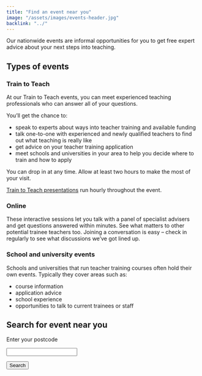```yaml
---
title: "Find an event near you"
image: "/assets/images/events-header.jpg"
backlink: "../"
---
```



<div class="content__right">
</div>

<div class="content__left">

<p>Our nationwide events are informal opportunities for you to get free expert advice about your next steps into teaching.</p> 

<h2>Types of events</h2>

<h3>Train to Teach</h3>

<p>At our Train to Teach events, you can meet experienced teaching professionals who can answer all of your questions.</p> 

<p>You’ll get the chance to:</p>

<ul>
  <li><span>speak to experts about ways into teacher training and available funding</span></li>
  <li><span>talk one-to-one with experienced and newly qualified teachers to find out what teaching is really like</span></li>
  <li><span>get advice on your teacher training application</span></li>
  <li><span>meet schools and universities in your area to help you decide where to train and how to apply</span></li>
  </ul>

<p>You can drop in at any time. Allow at least two hours to make the most of your visit.</p>

<p><a href="https://drive.google.com/file/d/1OuHTmB1j-ceovpLQw96UGhs_07ALWvlK/view">Train to Teach presentations</a> run hourly throughout the event.</p> 



<h3>Online</h3>

<p>These interactive sessions let you talk with a panel of specialist advisers and get questions answered within minutes. See what matters to other potential trainee teachers too. Joining a conversation is easy – check in regularly to see what discussions we’ve got lined up.</p>

<h3>School and university events</h3>

<p>Schools and universities that run teacher training courses often hold their own events. Typically they cover areas such as:</p>

<ul>
  <li><span>course information</span></li>
  <li><span>application advice</span></li>
  <li><span>school experience</span></li>
  <li><span>opportunities to talk to current trainees or staff</span></li>
</ul>


<div class="form-top"></div>
<form action="." method="get" markdown="1">

<h2>Search for event near you</h2>

<label for="postcode">Enter your postcode</label>

<input type="text" name="postcode" id="postcode" />

<button type="submit" class="search">Search</button>

</form>
<div class="form-bottom"></div>

</div>
